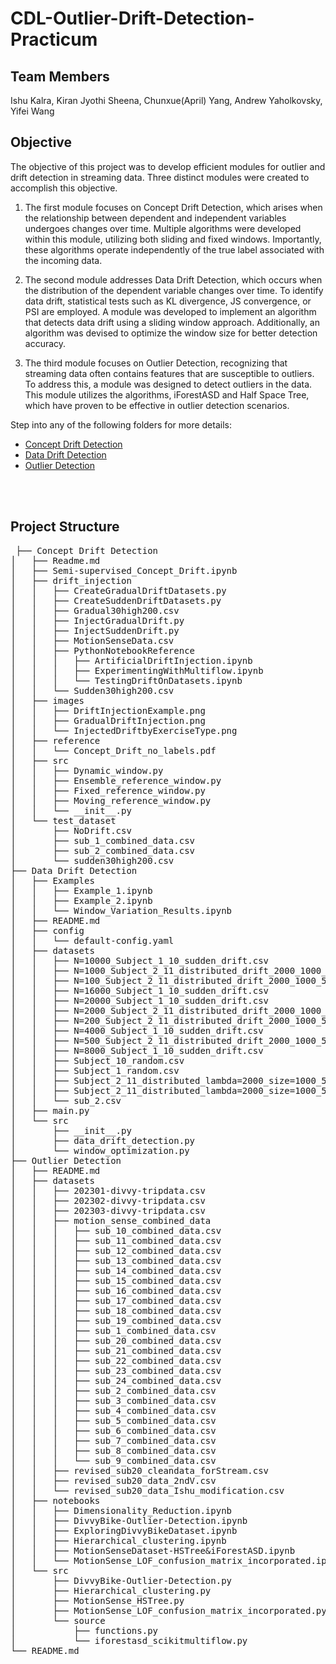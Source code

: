 # CDL-Outlier-Drift-Detection-Practicum

## Team Members
Ishu Kalra, Kiran Jyothi Sheena, Chunxue(April) Yang, Andrew Yaholkovsky, Yifei Wang

## Objective

The objective of this project was to develop efficient modules for outlier and drift detection in streaming data. Three distinct modules were created to accomplish this objective.

1. The first module focuses on Concept Drift Detection, which arises when the relationship between dependent and independent variables undergoes changes over time. Multiple algorithms were developed within this module, utilizing both sliding and fixed windows. Importantly, these algorithms operate independently of the true label associated with the incoming data.

2. The second module addresses Data Drift Detection, which occurs when the distribution of the dependent variable changes over time. To identify data drift, statistical tests such as KL divergence, JS convergence, or PSI are employed. A module was developed to implement an algorithm that detects data drift using a sliding window approach. Additionally, an algorithm was devised to optimize the window size for better detection accuracy.

3. The third module focuses on Outlier Detection, recognizing that streaming data often contains features that are susceptible to outliers. To address this, a module was designed to detect outliers in the data. This module utilizes the algorithms, iForestASD and Half Space Tree, which have proven to be effective in outlier detection scenarios.

Step into any of the following folders for more details:
 - [Concept Drift Detection](/Concept%20Drift%20Detection)
 - [Data Drift Detection](/Data%20Drift%20Detection)
 - [Outlier Detection](/Outlier%20Detection)

<br>
<br>

## Project Structure
<pre>
 ├── Concept Drift Detection
│   ├── Readme.md
│   ├── Semi-supervised_Concept_Drift.ipynb
│   ├── drift_injection
│   │   ├── CreateGradualDriftDatasets.py
│   │   ├── CreateSuddenDriftDatasets.py
│   │   ├── Gradual30high200.csv
│   │   ├── InjectGradualDrift.py
│   │   ├── InjectSuddenDrift.py
│   │   ├── MotionSenseData.csv
│   │   ├── PythonNotebookReference
│   │   │   ├── ArtificialDriftInjection.ipynb
│   │   │   ├── ExperimentingWithMultiflow.ipynb
│   │   │   └── TestingDriftOnDatasets.ipynb
│   │   └── Sudden30high200.csv
│   ├── images
│   │   ├── DriftInjectionExample.png
│   │   ├── GradualDriftInjection.png
│   │   └── InjectedDriftbyExerciseType.png
│   ├── reference
│   │   └── Concept_Drift_no_labels.pdf
│   ├── src
│   │   ├── Dynamic_window.py
│   │   ├── Ensemble_reference_window.py
│   │   ├── Fixed_reference_window.py
│   │   ├── Moving_reference_window.py
│   │   └── __init__.py
│   └── test_dataset
│       ├── NoDrift.csv
│       ├── sub_1_combined_data.csv
│       ├── sub_2_combined_data.csv
│       └── sudden30high200.csv
├── Data Drift Detection
│   ├── Examples
│   │   ├── Example_1.ipynb
│   │   ├── Example_2.ipynb
│   │   └── Window_Variation_Results.ipynb
│   ├── README.md
│   ├── config
│   │   └── default-config.yaml
│   ├── datasets
│   │   ├── N=10000_Subject_1_10_sudden_drift.csv
│   │   ├── N=1000_Subject_2_11_distributed_drift_2000_1000_50.csv
│   │   ├── N=100_Subject_2_11_distributed_drift_2000_1000_50.csv
│   │   ├── N=16000_Subject_1_10_sudden_drift.csv
│   │   ├── N=20000_Subject_1_10_sudden_drift.csv
│   │   ├── N=2000_Subject_2_11_distributed_drift_2000_1000_50.csv
│   │   ├── N=200_Subject_2_11_distributed_drift_2000_1000_50.csv
│   │   ├── N=4000_Subject_1_10_sudden_drift.csv
│   │   ├── N=500_Subject_2_11_distributed_drift_2000_1000_50.csv
│   │   ├── N=8000_Subject_1_10_sudden_drift.csv
│   │   ├── Subject_10_random.csv
│   │   ├── Subject_1_random.csv
│   │   ├── Subject_2_11_distributed_lambda=2000_size=1000_50.csv
│   │   ├── Subject_2_11_distributed_lambda=2000_size=1000_50_indicators.csv
│   │   └── sub_2.csv
│   ├── main.py
│   └── src
│       ├── __init__.py
│       ├── data_drift_detection.py
│       └── window_optimization.py
├── Outlier Detection
│   ├── README.md
│   ├── datasets
│   │   ├── 202301-divvy-tripdata.csv
│   │   ├── 202302-divvy-tripdata.csv
│   │   ├── 202303-divvy-tripdata.csv
│   │   ├── motion_sense_combined_data
│   │   │   ├── sub_10_combined_data.csv
│   │   │   ├── sub_11_combined_data.csv
│   │   │   ├── sub_12_combined_data.csv
│   │   │   ├── sub_13_combined_data.csv
│   │   │   ├── sub_14_combined_data.csv
│   │   │   ├── sub_15_combined_data.csv
│   │   │   ├── sub_16_combined_data.csv
│   │   │   ├── sub_17_combined_data.csv
│   │   │   ├── sub_18_combined_data.csv
│   │   │   ├── sub_19_combined_data.csv
│   │   │   ├── sub_1_combined_data.csv
│   │   │   ├── sub_20_combined_data.csv
│   │   │   ├── sub_21_combined_data.csv
│   │   │   ├── sub_22_combined_data.csv
│   │   │   ├── sub_23_combined_data.csv
│   │   │   ├── sub_24_combined_data.csv
│   │   │   ├── sub_2_combined_data.csv
│   │   │   ├── sub_3_combined_data.csv
│   │   │   ├── sub_4_combined_data.csv
│   │   │   ├── sub_5_combined_data.csv
│   │   │   ├── sub_6_combined_data.csv
│   │   │   ├── sub_7_combined_data.csv
│   │   │   ├── sub_8_combined_data.csv
│   │   │   └── sub_9_combined_data.csv
│   │   ├── revised_sub20_cleandata_forStream.csv
│   │   ├── revised_sub20_data_2ndV.csv
│   │   └── revised_sub20_data_Ishu_modification.csv
│   ├── notebooks
│   │   ├── Dimensionality_Reduction.ipynb
│   │   ├── DivvyBike-Outlier-Detection.ipynb
│   │   ├── ExploringDivvyBikeDataset.ipynb
│   │   ├── Hierarchical_clustering.ipynb
│   │   ├── MotionSenseDataset-HSTree&iForestASD.ipynb
│   │   └── MotionSense_LOF_confusion_matrix_incorporated.ipynb
│   └── src
│       ├── DivvyBike-Outlier-Detection.py
│       ├── Hierarchical_clustering.py
│       ├── MotionSense_HSTree.py
│       ├── MotionSense_LOF_confusion_matrix_incorporated.py
│       └── source
│           ├── functions.py
│           └── iforestasd_scikitmultiflow.py
└── README.md

</pre>
